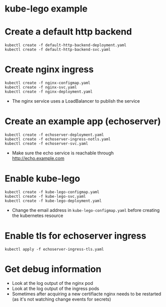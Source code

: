 # kube-lego example

# Create a default http backend

```
kubectl create -f default-http-backend-deployment.yaml
kubectl create -f default-http-backend-svc.yaml
```

# Create nginx ingress

```
kubectl create -f nginx-configmap.yaml
kubectl create -f nginx-svc.yaml
kubectl create -f nginx-deployment.yaml
```

- The nginx service uses a LoadBalancer to publish the service

# Create an example app (echoserver)

```
kubectl create -f echoserver-deployment.yaml
kubectl create -f echoserver-ingress-notls.yaml
kubectl create -f echoserver-svc.yaml
```

- Make sure the echo service is reachable through http://echo.example.com

# Enable kube-lego

```
kubectl create -f kube-lego-configmap.yaml
kubectl create -f kube-lego-svc.yaml
kubectl create -f kube-lego-deployment.yaml
```
- Change the email address in `kube-lego-configmap.yaml` before creating the
  kubernetes resource


# Enable tls for echoserver ingress

```
kubectl apply -f echoserver-ingress-tls.yaml
```

# Get debug information

- Look at the log output of the nginx pod
- Look at the log output of the ingress pods
- Sometimes after acquiring a new certifiacte nginx needs to be restarted (as
  it's not watching change events for secrets)
